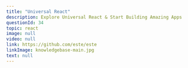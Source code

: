```yaml
---
title: "Universal React"
description: Explore Universal React & Start Building Amazing Apps
questionId: 34
topic: react
image: null
video: null
link: https://github.com/este/este
linkImage: knowledgebase-main.jpg
text: null
---
```

